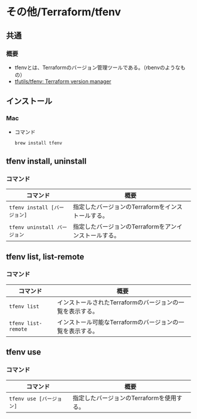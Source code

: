 # その他/Terraform/tfenv

## 共通

### 概要

- tfenvとは、Terraformのバージョン管理ツールである。（rbenvのようなもの）
- [tfutils/tfenv: Terraform version manager](https://github.com/tfutils/tfenv)

## インストール

### Mac

- コマンド

  ```bash
  brew install tfenv
  ```

## tfenv install, uninstall

### コマンド

| コマンド                     | 概要                                                  |
| ---------------------------- | ----------------------------------------------------- |
| `tfenv install [バージョン]` | 指定したバージョンのTerraformをインストールする。     |
| `tfenv uninstall バージョン` | 指定したバージョンのTerraformをアンインストールする。 |

## tfenv list, list-remote

### コマンド

| コマンド            | 概要                                                      |
| ------------------- | --------------------------------------------------------- |
| `tfenv list`        | インストールされたTerraformのバージョンの一覧を表示する。 |
| `tfenv list-remote` | インストール可能なTerraformのバージョンの一覧を表示する。 |

## tfenv use

### コマンド

| コマンド                 | 概要                                      |
| ------------------------ | ----------------------------------------- |
| `tfenv use [バージョン]` | 指定したバージョンのTerraformを使用する。 |

